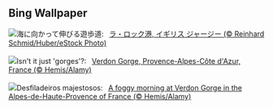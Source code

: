 ## Bing Wallpaper
![](https://www.bing.com/th?id=OHR.JerseyIsland_JA-JP9047717221_UHD.jpg&w=1000)海に向かって伸びる遊歩道:&nbsp;&ensp;[ラ・ロック港, イギリス ジャージー (© Reinhard Schmid/Huber/eStock Photo)](https://www.bing.com/th?id=OHR.JerseyIsland_JA-JP9047717221_UHD.jpg)
<br><br/>
![](https://www.bing.com/th?id=OHR.GrandCanyonVerdon_EN-GB3267938575_UHD.jpg&w=1000)Isn't it just 'gorges'?:&nbsp;&ensp;[Verdon Gorge, Provence-Alpes-Côte d'Azur, France (© Hemis/Alamy)](https://www.bing.com/th?id=OHR.GrandCanyonVerdon_EN-GB3267938575_UHD.jpg)
<br><br/>
![](https://www.bing.com/th?id=OHR.GrandCanyonVerdon_PT-BR9952684873_UHD.jpg&w=1000)Desfiladeiros majestosos:&nbsp;&ensp;[A foggy morning at Verdon Gorge in the Alpes-de-Haute-Provence of France (© Hemis/Alamy)](https://www.bing.com/th?id=OHR.GrandCanyonVerdon_PT-BR9952684873_UHD.jpg)
<br><br/>
